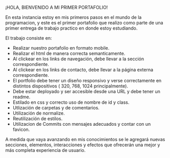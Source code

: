¡HOLA, BIENVENIDO A MI PRIMER PORTAFOLIO! 

En esta instancia estoy en mis primeros pasos en el mundo de la programacion, y este es el primer portafolio que realizo como parte de una primer entrega de trabajo practico en donde estoy estudiando.

El trabajo consiste en:

- Realizar nuestro portafolio en formato mobile.
- Realizar el html de manera correcta semanticamente.
- Al clickear en los links de navegación, debe llevar a la sección correspondiente.
- Al clickear en los links de contacto, debe llevar a la página externa correspondiente.
- El portfolio debe tener un diseño responsivo y verse correctamente en distintos dispositivos ( 320, 768, 1024 principalmente).
- Debe estar deployado y ser accesible desde una URL y debe tener un readme.
- Estilado en css y correcto uso de nombre de id y class.
- Utlización de carpetas y de comentarios.
- Utilización de normalize.
- Reutilización de estilos.
- Utilizacion de Commits con mensajes adecuados y contar con un favicon.

A medida que vaya avanzando en mis conocimientos se le agregará nuevas secciones, elementos, interacciones y efectos que ofrecerán una mejor y más completa experiencia de usuario.
